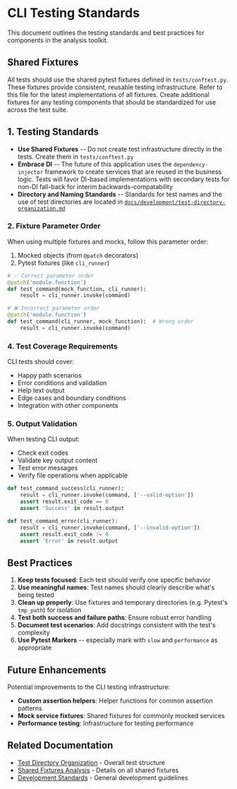 # CLI Testing Standards

This document outlines the testing standards and best practices for components in the analysis toolkit.

## Shared Fixtures

All tests should use the shared pytest fixtures defined in `tests/conftest.py`. These fixtures provide consistent, reusable testing infrastructure.  Refer to this file for the latest implementations of all fixtures.  Create additional fixtures for any testing components that should be standardized for use across the test suite.

## 1. Testing Standards

- **Use Shared Fixtures** -- Do not create test infrastructure directly in the tests.  Create them in `tests/conftest.py`
- **Embrace DI** -- The future of this application uses the `dependency-injector` framework to create services that are reused in the business logic.  Tests will favor DI-based implementations with secondary tests for non-DI fall-back for interim backwards-compatability
- **Directory and Naming Standards** -- Standards for test names and the use of test directories are located in [`docs/development/test-directory-organization.md`](test-directory-organization.md)

### 2. Fixture Parameter Order
When using multiple fixtures and mocks, follow this parameter order:

1. Mocked objects (from `@patch` decorators)
2. Pytest fixtures (like `cli_runner`)

```python
# ✅ Correct parameter order
@patch('module.function')
def test_command(mock_function, cli_runner):
    result = cli_runner.invoke(command)

# ❌ Incorrect parameter order
@patch('module.function') 
def test_command(cli_runner, mock_function):  # Wrong order
    result = cli_runner.invoke(command)
```


### 4. Test Coverage Requirements
CLI tests should cover:
- Happy path scenarios
- Error conditions and validation
- Help text output
- Edge cases and boundary conditions
- Integration with other components

### 5. Output Validation
When testing CLI output:
- Check exit codes
- Validate key output content
- Test error messages
- Verify file operations when applicable

```python
def test_command_success(cli_runner):
    result = cli_runner.invoke(command, ['--valid-option'])
    assert result.exit_code == 0
    assert 'Success' in result.output

def test_command_error(cli_runner):
    result = cli_runner.invoke(command, ['--invalid-option'])
    assert result.exit_code != 0
    assert 'Error' in result.output
```

## Best Practices

1. **Keep tests focused**: Each test should verify one specific behavior
2. **Use meaningful names**: Test names should clearly describe what's being tested
3. **Clean up properly**: Use fixtures and temporary directories (e.g. Pytest's `tmp_path`) for isolation
4. **Test both success and failure paths**: Ensure robust error handling
5. **Document test scenarios**: Add docstrings consistent with the test's complexity
6. **Use Pytest Markers** -- especially mark with `slow` and `performance` as appropriate

## Future Enhancements

Potential improvements to the CLI testing infrastructure:

- **Custom assertion helpers**: Helper functions for common assertion patterns
- **Mock service fixtures**: Shared fixtures for commonly mocked services
- **Performance testing**: Infrastructure for testing performance

## Related Documentation

- [Test Directory Organization](test-directory-organization.md) - Overall test structure
- [Shared Fixtures Analysis](test-directory-organization.md#shared-fixtures-analysis-summary) - Details on all shared fixtures
- [Development Standards](README.md) - General development guidelines
